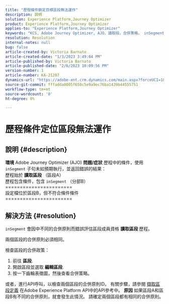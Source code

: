 ```yaml
---
title: "歷程條件鎖定目標區段無法運作"
description: 說明
solution: Experience Platform,Journey Optimizer
product: Experience Platform,Journey Optimizer
applies-to: "Experience Platform,Journey Optimizer"
keywords: "KCS, Adobe Journey Optimizer, AJO，讀取段，合併策略， inSegment子句"
resolution: Resolution
internal-notes: null
bug: false
article-created-by: Victoria Barnato
article-created-date: "1/3/2023 3:49:04 PM"
article-published-by: Victoria Barnato
article-published-date: "2/6/2023 10:09:56 PM"
version-number: 1
article-number: KA-21207
dynamics-url: "https://adobe-ent.crm.dynamics.com/main.aspx?forceUCI=1&pagetype=entityrecord&etn=knowledgearticle&id=742ee022-7e8b-ed11-81ad-6045bd0067ea"
source-git-commit: fffadda0005f650c5e9a9ec76ba1439b44555751
workflow-type: tm+mt
source-wordcount: '0'
ht-degree: 0%

---
```


# 歷程條件定位區段無法運作

## 說明 {#description}

<b>環境</b>
Adobe Journey Optimizer (AJO)
<b>問題/症狀</b>
歷程中的條件，使用 `inSegment` 子句未如預期執行，並返回錯誤的結果：
<br>歷程始於 <b>讀取區段</b> （區段A）
<br>歷程包含條件，包含 `inSegment` （分部B）
<br>=======================
<br>設定檔位於區段B，但不符合條件條件
<br>=======================

## 解決方法 {#resolution}


`inSegment` 會因中不同的合併原則而錯誤評估區段成員資格 <b>讀取區段 </b>歷程。

兩個區段的合併原則必須相同。

檢查區段的合併政策：

1. 前往 <b>區段</b>.
2. 開啟區段並選取 <b>編輯區段</b>.
3. 按一下齒輪表徵圖，然後查看合併策略。


或者，進行API呼叫，以檢查兩個區段的合併原則ID。 有關步驟，請參閱 [擷取區段定義](https://developer.adobe.com/experience-platform-apis/references/segmentation/#tag/Segment-definitions/operation/retrieveSegmentDefinitionById) 在Adobe Experience Platform API中的API參考中。
<b>原因</b>
如果區段A和區段B有不同的合併原則，就會發生此情況。 請確定兩個區段都有相同的合併原則。
